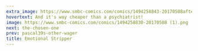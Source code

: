 ```yaml
---
extra_image: https://www.smbc-comics.com/comics/1494258843-20170508after (1).png
hovertext: And it's way cheaper than a psychiatrist!
image: https://www.smbc-comics.com/comics/1494258830-20170508 (1).png
next: the-chosen-one
prev: pascal39s-other-wager
title: Emotional Stripper
---
```

